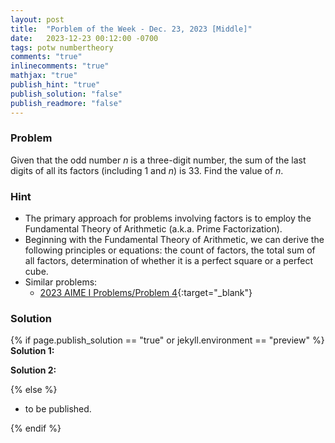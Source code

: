 ```yaml
---
layout: post
title:  "Porblem of the Week - Dec. 23, 2023 [Middle]"
date:   2023-12-23 00:12:00 -0700
tags: potw numbertheory
comments: "true"
inlinecomments: "true"
mathjax: "true"
publish_hint: "true"
publish_solution: "false"
publish_readmore: "false"
---
```

### Problem
Given that the odd number $n$ is a three-digit number, the sum of the last digits of all its factors (including $1$ and $n$) is $33$. Find the value of $n$.
<!--more-->

### Hint
- The primary approach for problems involving factors is to employ the Fundamental Theory of Arithmetic (a.k.a. Prime Factorization).
- Beginning with the Fundamental Theory of Arithmetic, we can derive the following principles or equations: the count of factors, the total sum of all factors, determination of whether it is a perfect square or a perfect cube.
- Similar problems:
  - [2023 AIME I Problems/Problem 4](https://artofproblemsolving.com/wiki/index.php/2023_AIME_I_Problems/Problem_4#Solution_3_.28Educated_Guess_and_Engineer.27s_Induction.29){:target="_blank"}

### Solution
{% if page.publish_solution == "true" or jekyll.environment == "preview" %}
**Solution 1:**

**Solution 2:**

{% else %}
- to be published.

{% endif %}
